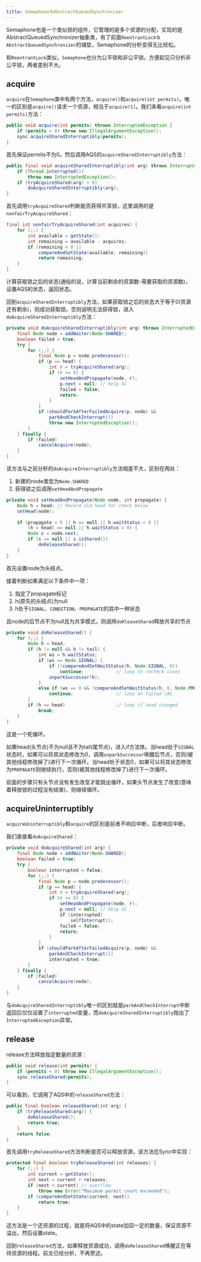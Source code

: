 ```yaml
---
title: Semaphone与AbstractQueuedSynchronizer
---
```


Semaphone也是一个类似锁的组件，它管理的是多个资源的分配，实现的是AbstractQueuedSynchronizer抽象类，有了前面`ReentrantLock与AbstractQueuedSynchronizer`的铺垫，Semaphone的分析变得无比轻松。

和`ReentrantLock`类似，`Semaphone`也分为公平锁和非公平锁。方便起见只分析非公平锁，两者差别不大。

## acquire

`acquire`在`Semaphone`类中有两个方法，`acquire()`和`acquire(int permits)`。唯一的区别是`acquire()`请求一个资源，相当于`acquire(1)`。我们来看`acquire(int permits)`方法：

```java
public void acquire(int permits) throws InterruptedException {
    if (permits < 0) throw new IllegalArgumentException();
    sync.acquireSharedInterruptibly(permits);
}
```

首先保证permits不为0。然后调用AQS的`acquireSharedInterruptibly`方法：

```java
public final void acquireSharedInterruptibly(int arg) throws InterruptedException {
    if (Thread.interrupted())
        throw new InterruptedException();
    if (tryAcquireShared(arg) < 0)
        doAcquireSharedInterruptibly(arg);
}
```

首先调用`tryAcquireShared`判断能否获得共享锁，这里调用的是`nonfairTryAcquireShared`：

```java
final int nonfairTryAcquireShared(int acquires) {
    for (;;) {
        int available = getState();
        int remaining = available - acquires;
        if (remaining < 0 ||
            compareAndSetState(available, remaining))
            return remaining;
    }
}
```

计算获取锁之后的状态(通俗的说，计算当前剩余的资源数-需要获取的资源数)，设置AQS的状态，返回状态。

回到`acquireSharedInterruptibly`方法，如果获取锁之后的状态大于等于0(资源还有剩余)，则成功获取锁。否则说明无法获得锁，进入`doAcquireSharedInterruptibly`方法：

```java
private void doAcquireSharedInterruptibly(int arg) throws InterruptedException {
    final Node node = addWaiter(Node.SHARED);
    boolean failed = true;
    try {
        for (;;) {
            final Node p = node.predecessor();
            if (p == head) {
                int r = tryAcquireShared(arg);
                if (r >= 0) {
                    setHeadAndPropagate(node, r);
                    p.next = null; // help GC
                    failed = false;
                    return;
                }
            }
            if (shouldParkAfterFailedAcquire(p, node) &&
                parkAndCheckInterrupt())
                throw new InterruptedException();
        }
    } finally {
        if (failed)
            cancelAcquire(node);
    }
}
```

该方法与之前分析的`doAcquireInterruptibly`方法相差不大，区别在两处：

1. 新建的node类型为`Node.SHARED`
2. 获得锁之后调用`setHeadAndPropagate`

```java
private void setHeadAndPropagate(Node node, int propagate) {
    Node h = head; // Record old head for check below
    setHead(node);
    
    if (propagate > 0 || h == null || h.waitStatus < 0 ||
        (h = head) == null || h.waitStatus < 0) {
        Node s = node.next;
        if (s == null || s.isShared())
            doReleaseShared();
    }
}
```

首先设置node为头结点。

接着判断如果满足以下条件中一项：

1. 指定了propagate标记
2. h(原先的头结点)为null
3. h处于`SIGNAL`、`CONDITION`、`PROPAGATE`的其中一种状态

且node的后节点不为null且为共享模式，则调用`doRleaseShared`释放共享的节点

```java
private void doReleaseShared() {
    for (;;) {
        Node h = head;
        if (h != null && h != tail) {
            int ws = h.waitStatus;
            if (ws == Node.SIGNAL) {
                if (!compareAndSetWaitStatus(h, Node.SIGNAL, 0))
                    continue;            // loop to recheck cases
                unparkSuccessor(h);
            }
            else if (ws == 0 && !compareAndSetWaitStatus(h, 0, Node.PROPAGATE))
                continue;                // loop on failed CAS
        }
        if (h == head)                   // loop if head changed
            break;
    }
}
```

这是一个死循环。

如果head(头节点)不为null且不为tail(尾节点)，进入if方法体。当head处于`SIGNAL`状态时，如果可以将其状态修改为0，调用`unparkSuccessor`唤醒后节点，否则(被其他线程修改掉了)进行下一次循环。当head处于状态0，如果可以将其状态修改为`PROPAGATE`则继续执行，否则(被其他线程修改掉了)进行下一次循环。

前面的步骤只有头节点没有发生改变才能跳出循环，如果头节点发生了改变(意味着释放锁的过程没有结束)，则继续循环。

## acquireUninterruptibly

`acquireUninterruptibly`和`acquire`的区别是前者不响应中断，后者响应中断。

我们直接看`doAcquireShared`：

```java
private void doAcquireShared(int arg) {
    final Node node = addWaiter(Node.SHARED);
    boolean failed = true;
    try {
        boolean interrupted = false;
        for (;;) {
            final Node p = node.predecessor();
            if (p == head) {
                int r = tryAcquireShared(arg);
                if (r >= 0) {
                    setHeadAndPropagate(node, r);
                    p.next = null; // help GC
                    if (interrupted)
                        selfInterrupt();
                    failed = false;
                    return;
                }
            }
            if (shouldParkAfterFailedAcquire(p, node) &&
                parkAndCheckInterrupt())
                interrupted = true;
        }
    } finally {
        if (failed)
            cancelAcquire(node);
    }
}
```

与`doAcquireSharedInterruptibly`唯一的区别就是`parkAndCheckInterrupt`中断返回后仅仅设置了`interrupted`变量，而`doAcquireSharedInterruptibly`抛出了`InterruptedException`异常。

## release

release方法释放指定数量的资源：

```java
public void release(int permits) {
    if (permits < 0) throw new IllegalArgumentException();
    sync.releaseShared(permits);
}
```

可以看到，它调用了AQS中的`releaseShared`方法：

```java
public final boolean releaseShared(int arg) {
    if (tryReleaseShared(arg)) {
        doReleaseShared();
        return true;
    }
    return false;
}
```

首先调用`tryReleaseShared`方法判断是否可以释放资源，该方法在Sync中实现：

```java
protected final boolean tryReleaseShared(int releases) {
    for (;;) {
        int current = getState();
        int next = current + releases;
        if (next < current) // overflow
            throw new Error("Maximum permit count exceeded");
        if (compareAndSetState(current, next))
            return true;
    }
}
```

这方法是一个还资源的过程，就是将AQS中的state加回一定的数量，保证资源不溢出，然后设置state。

回到`releaseShared`方法，如果释放资源成功，调用`doReleaseShared`唤醒正在等待资源的线程。前文已经分析，不再赘述。


